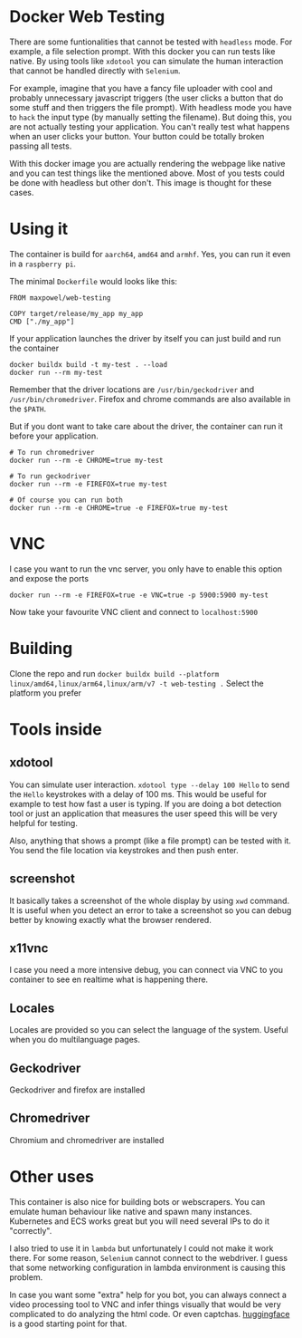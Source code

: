 # Docker Web Testing
There are some funtionalities that cannot be tested with `headless` mode. For example, a file selection prompt.
With this docker you can run tests like native. By using tools like `xdotool` you can simulate the human interaction
that cannot be handled directly with `Selenium`.

For example, imagine that you have a fancy file uploader with cool and probably unnecessary javascript triggers (the user
clicks a button that do some stuff and then triggers the file prompt). With headless mode you have to `hack` the input 
type (by manually setting the filename). But doing this, you are not actually testing your application. You can't really 
test what happens when an user clicks your button. Your button could be totally broken passing all tests.

With this docker image you are actually rendering the webpage like native and you can test things like the mentioned above.
Most of you tests could be done with headless but other don't. This image is thought for these cases.

# Using it
The container is build for `aarch64`, `amd64` and `armhf`. Yes, you can run it even in a `raspberry pi`.

The minimal `Dockerfile` would looks like this:
```
FROM maxpowel/web-testing

COPY target/release/my_app my_app
CMD ["./my_app"]

```

If your application launches the driver by itself you can just build and run the container

```
docker buildx build -t my-test . --load
docker run --rm my-test
```

Remember that the driver locations are `/usr/bin/geckodriver` and `/usr/bin/chromedriver`. Firefox and chrome commands
are also available in the `$PATH`.

But if you dont want to take care about the driver, the container can run it before your application.

```
# To run chromedriver
docker run --rm -e CHROME=true my-test

# To run geckodriver
docker run --rm -e FIREFOX=true my-test

# Of course you can run both
docker run --rm -e CHROME=true -e FIREFOX=true my-test
```

# VNC

I case you want to run the vnc server, you only have to enable this option and expose the ports
```
docker run --rm -e FIREFOX=true -e VNC=true -p 5900:5900 my-test
```
Now take your favourite VNC client and connect to `localhost:5900`



# Building

Clone the repo and run `docker buildx build --platform linux/amd64,linux/arm64,linux/arm/v7 -t web-testing .`
Select the platform you prefer


# Tools inside

xdotool
-------

You can simulate user interaction. `xdotool type --delay 100 Hello` to send the `Hello` keystrokes with a delay of 100 ms.
This would be useful for example to test how fast a user is typing. If you are doing a bot detection tool or just an application
that measures the user speed this will be very helpful for testing.

Also, anything that shows a prompt (like a file prompt) can be tested with it. You send the file location via keystrokes and then
push enter.

screenshot
----------

It basically takes a screenshot of the whole display by using `xwd` command. It is useful when you detect an error to take
a screenshot so you can debug better by knowing exactly what the browser rendered.

x11vnc
------

I case you need a more intensive debug, you can connect via VNC to you container to see en realtime what is happening there.

Locales
-------

Locales are provided so you can select the language of the system. Useful when you do multilanguage pages.

Geckodriver
-----------

Geckodriver and firefox are installed

Chromedriver
------------

Chromium and chromedriver are installed


# Other uses

This container is also nice for building bots or webscrapers. You can emulate human behaviour like native and spawn many instances. Kubernetes and ECS works great but you 
will need several IPs to do it "correctly".

I also tried to use it in `lambda` but unfortunately I could not make it work there. For some reason, `Selenium` cannot connect to the webdriver. I guess that some networking
configuration in lambda environment is causing this problem.

In case you want some "extra" help for you bot, you can always connect a video processing tool to VNC and infer things visually that would be very complicated to do analyzing the
html code. Or even captchas. [huggingface](https://huggingface.co/models) is a good starting point for that.
